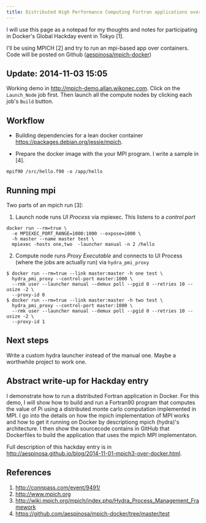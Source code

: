 ```yaml
---
title: Distributed High Performance Computing Fortran applications over Docker
---
```


I will use this page as a notepad for my thoughts and notes for participating in
Docker's Global Hackday event in Tokyo [1].

I'll be using MPICH [2] and try to run an mpi-based app over containers.  Code
will be posted on Github
([aespinosa/mpich-docker](http://github.com/aespinosa/mpich-docker))

## Update: 2014-11-03 15:05

Working demo in <http://mpich-demo.allan.wikonec.com>.  Click on the
`Launch_Node` job first. Then launch all the compute nodes by clicking each
job's `Build` button.


## Workflow

* Building dependencies for a lean docker container
 <https://packages.debian.org/jessie/mpich>.

* Prepare the docker image with the your MPI program.  I write a sample in [4].
```
mpif90 /src/hello.f90 -o /app/hello
```

## Running mpi

Two parts of an mpich run [3]:

1. Launch node runs *UI Process* via mpiexec.  This listens to a *control port*
```
docker run --rm=true \
  -e MPIEXEC_PORT_RANGE=1000:1000 --expose=1000 \
  -h master --name master test \
  mpiexec -hosts one,two  -launcher manual -n 2 /hello
```

2. Compute node runs *Proxy Executable* and connects to UI Process (where the
   jobs are actually run) via `hydra_pmi_proxy`
```
$ docker run --rm=true --link master:master -h one test \
  hydra_pmi_proxy --control-port master:1000 \
  --rmk user --launcher manual --demux poll --pgid 0 --retries 10 --usize -2 \
  --proxy-id 0
$ docker run --rm=true --link master:master -h two test \
  hydra_pmi_proxy --control-port master:1000 \
  --rmk user --launcher manual --demux poll --pgid 0 --retries 10 --usize -2 \
  --proxy-id 1
```

## Next steps

Write a custom hydra launcher instead of the manual one. Maybe a worthwhile
project to work one.

## Abstract write-up for Hackday entry

I demonstrate how to run a distributed Fortran application in Docker. For this
demo, I will show how to build and run a Fortran90 program that computes the
value of Pi using a distributed monte carlo computation implemented in MPI.  I
go into the details on how the mpich implementation of MPI works and how to get
it running on Docker by descriptiong mpich (hydra)'s architecture.  I then show
the  sourcecode contains in GitHub that Dockerfiles to build the application
that uses the mpich MPI implementaton.

Full description of this hackday entry is in
<http://aespinosa.github.io/blog/2014-11-01-mpich3-over-docker.html>.

## References

1. <http://connpass.com/event/9491/>
2. <http://www.mpich.org>
3. <http://wiki.mpich.org/mpich/index.php/Hydra_Process_Management_Framework>
4. <https://github.com/aespinosa/mpich-docker/tree/master/test>

